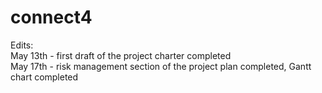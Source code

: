 # connect4
Edits:  
May 13th - first draft of the project charter completed  
May 17th - risk management section of the project plan completed, Gantt chart completed
